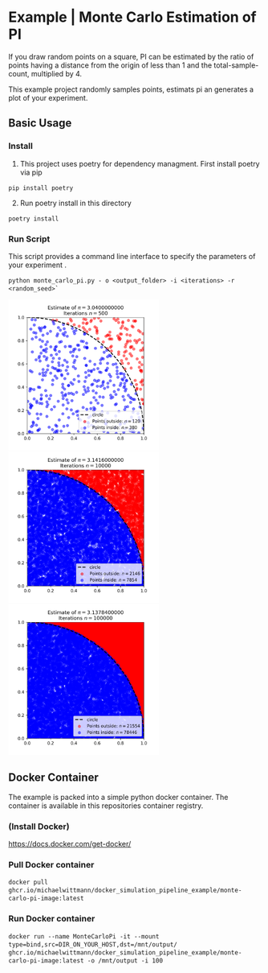 # Example | Monte Carlo Estimation of PI

If you draw random points on a square, PI can be estimated by the ratio of points having a distance from the origin of less than 1 and the total-sample-count, multiplied by 4.

This example project randomly samples points, estimats pi an generates a plot of your experiment.

## Basic Usage

### Install
1. This project uses poetry for dependency managment. First install poetry via pip
```shell script
pip install poetry
```

2. Run poetry install in this directory
```shell script
poetry install
```

### Run Script
This script provides a command line interface to specify the parameters of your experiment .
```shell script
python monte_carlo_pi.py - o <output_folder> -i <iterations> -r <random_seed>`
```

<img src="img/pi_estmimate_n500.png" width="300" height="300"> <img src="img/pi_estmimate_n10000.png" width="300" height="300"> <img src="img/pi_estmimate_n100000.png" width="300" height="300">

## Docker Container
The example is packed into a simple python docker container. The container is available in this repositories container registry.

### (Install Docker)
https://docs.docker.com/get-docker/

### Pull Docker container
```shell script
docker pull ghcr.io/michaelwittmann/docker_simulation_pipeline_example/monte-carlo-pi-image:latest
```

### Run Docker container
```shell script
docker run --name MonteCarloPi -it --mount type=bind,src=DIR_ON_YOUR_HOST,dst=/mnt/output/ ghcr.io/michaelwittmann/docker_simulation_pipeline_example/monte-carlo-pi-image:latest -o /mnt/output -i 100
```
